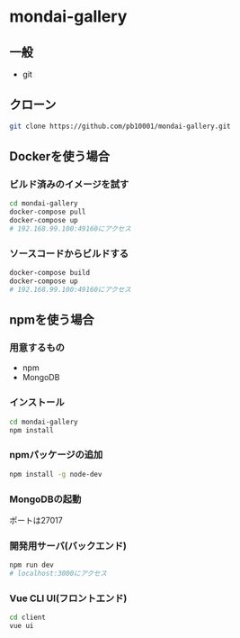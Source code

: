 # mondai-gallery

## 一般
- git
## クローン
```bash
git clone https://github.com/pb10001/mondai-gallery.git
```
## Dockerを使う場合
### ビルド済みのイメージを試す
```bash
cd mondai-gallery
docker-compose pull
docker-compose up
# 192.168.99.100:49160にアクセス
```
### ソースコードからビルドする
```bash
docker-compose build
docker-compose up
# 192.168.99.100:49160にアクセス
```
## npmを使う場合
### 用意するもの
- npm
- MongoDB
### インストール
```bash
cd mondai-gallery
npm install
```
### npmパッケージの追加
```bash
npm install -g node-dev
```
### MongoDBの起動
ポートは27017
### 開発用サーバ(バックエンド)
```bash
npm run dev
# localhost:3000にアクセス
```
### Vue CLI UI(フロントエンド)
```bash
cd client
vue ui
```
